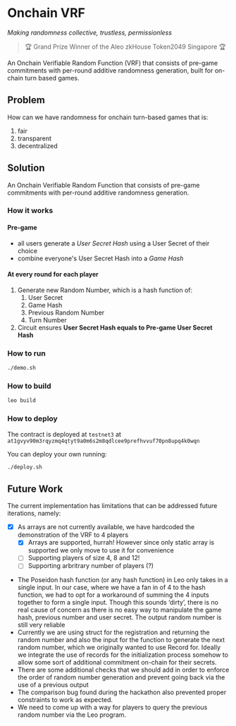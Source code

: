 # Onchain VRF

_Making randomness collective, trustless, permissionless_

> 🏆 Grand Prize Winner of the Aleo zkHouse Token2049 Singapore 🏆

An Onchain Verifiable Random Function (VRF) that consists of pre-game commitments with per-round additive randomness generation, built for on-chain turn based games.

## Problem

How can we have randomness for onchain turn-based games that is:

1. fair
2. transparent
3. decentralized

## Solution

An Onchain Verifiable Random Function that consists of pre-game commitments with per-round additive randomness generation.

### How it works

#### Pre-game

- all users generate a _User Secret Hash_ using a User Secret of their choice
- combine everyone's User Secret Hash into a _Game Hash_

#### At every round for each player

1. Generate new Random Number, which is a hash function of:
   1. User Secret
   2. Game Hash
   3. Previous Random Number
   4. Turn Number
2. Circuit ensures **User Secret Hash equals to Pre-game User Secret Hash**

### How to run

```bash
./demo.sh
```

### How to build

```bash
leo build
```

### How to deploy

The contract is deployed at `testnet3` at `at1gvyv90m3rqyzmq4qtyt9a0m6s2m8qdlcee9prefhvvuf70pn8upq4k0wqn`

You can deploy your own running:

```bash
./deploy.sh
```

## Future Work

The current implementation has limitations that can be addressed future iterations, namely:

- [x] As arrays are not currently available, we have hardcoded the demonstration of the VRF to 4 players
  - [x] Arrays are supported, hurrah! However since only static array is supported we only move to use it for convenience
  - [ ] Supporting players of size 4, 8 and 12!
  - [ ] Supporting arbritrary number of players (?) 
- The Poseidon hash function (or any hash function) in Leo only takes in a single input. In our case, where we have a fan in of 4 to the hash function, we had to opt for a workaround of summing the 4 inputs together to form a single input. Though this sounds ‘dirty’, there is no real cause of concern as there is no easy way to manipulate the game hash, previous number and user secret. The output random number is still very reliable
- Currently we are using struct for the registration and returning the random number and also the input for the function to generate the next random number, which we originally wanted to use Record for. Ideally we integrate the use of records for the initialization process somehow to allow some sort of additional commitment on-chain for their secrets.
- There are some additional checks that we should add in order to enforce the order of random number generation and prevent going back via the use of a previous output
- The comparison bug found during the hackathon also prevented proper constraints to work as expected.
- We need to come up with a way for players to query the previous random number via the Leo program.
